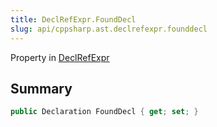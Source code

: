 ```yaml
---
title: DeclRefExpr.FoundDecl
slug: api/cppsharp.ast.declrefexpr.founddecl
---
```

Property in [DeclRefExpr](/api/cppsharp/ast/declrefexpr)

## Summary



```csharp
public Declaration FoundDecl { get; set; }
```

